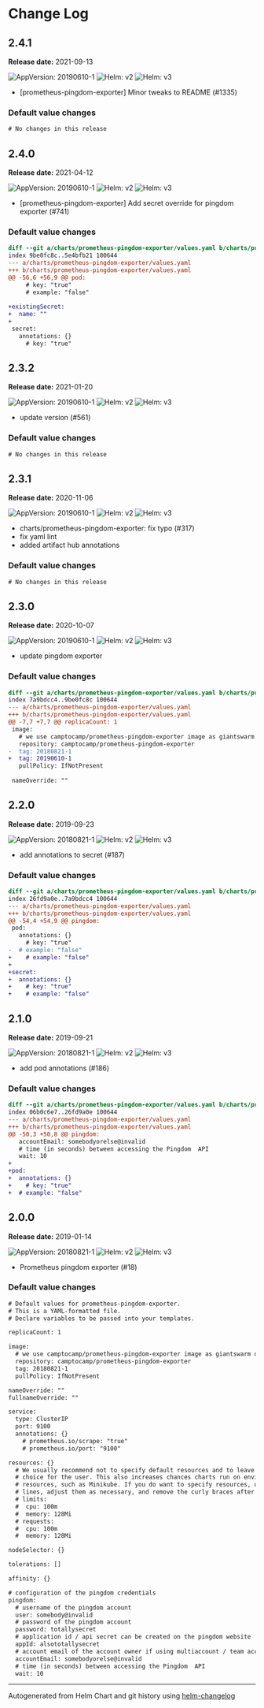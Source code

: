 # Change Log

## 2.4.1

**Release date:** 2021-09-13

![AppVersion: 20190610-1](https://img.shields.io/static/v1?label=AppVersion&message=20190610-1&color=success)
![Helm: v2](https://img.shields.io/static/v1?label=Helm&message=v2&color=inactive&logo=helm)
![Helm: v3](https://img.shields.io/static/v1?label=Helm&message=v3&color=informational&logo=helm)

* [prometheus-pingdom-exporter] Minor tweaks to README (#1335)

### Default value changes

```diff
# No changes in this release
```

## 2.4.0

**Release date:** 2021-04-12

![AppVersion: 20190610-1](https://img.shields.io/static/v1?label=AppVersion&message=20190610-1&color=success)
![Helm: v2](https://img.shields.io/static/v1?label=Helm&message=v2&color=inactive&logo=helm)
![Helm: v3](https://img.shields.io/static/v1?label=Helm&message=v3&color=informational&logo=helm)

* [prometheus-pingdom-exporter] Add secret override for pingdom exporter (#741)

### Default value changes

```diff
diff --git a/charts/prometheus-pingdom-exporter/values.yaml b/charts/prometheus-pingdom-exporter/values.yaml
index 9be0fc8c..5e4bfb21 100644
--- a/charts/prometheus-pingdom-exporter/values.yaml
+++ b/charts/prometheus-pingdom-exporter/values.yaml
@@ -56,6 +56,9 @@ pod:
     # key: "true"
     # example: "false"
 
+existingSecret:
+  name: ""
+
 secret:
   annotations: {}
     # key: "true"

```

## 2.3.2

**Release date:** 2021-01-20

![AppVersion: 20190610-1](https://img.shields.io/static/v1?label=AppVersion&message=20190610-1&color=success)
![Helm: v2](https://img.shields.io/static/v1?label=Helm&message=v2&color=inactive&logo=helm)
![Helm: v3](https://img.shields.io/static/v1?label=Helm&message=v3&color=informational&logo=helm)

* update version (#561)

### Default value changes

```diff
# No changes in this release
```

## 2.3.1

**Release date:** 2020-11-06

![AppVersion: 20190610-1](https://img.shields.io/static/v1?label=AppVersion&message=20190610-1&color=success)
![Helm: v2](https://img.shields.io/static/v1?label=Helm&message=v2&color=inactive&logo=helm)
![Helm: v3](https://img.shields.io/static/v1?label=Helm&message=v3&color=informational&logo=helm)

* charts/prometheus-pingdom-exporter: fix typo (#317)
* fix yaml lint
* added artifact hub annotations

### Default value changes

```diff
# No changes in this release
```

## 2.3.0

**Release date:** 2020-10-07

![AppVersion: 20190610-1](https://img.shields.io/static/v1?label=AppVersion&message=20190610-1&color=success)
![Helm: v2](https://img.shields.io/static/v1?label=Helm&message=v2&color=inactive&logo=helm)
![Helm: v3](https://img.shields.io/static/v1?label=Helm&message=v3&color=informational&logo=helm)

* update pingdom exporter

### Default value changes

```diff
diff --git a/charts/prometheus-pingdom-exporter/values.yaml b/charts/prometheus-pingdom-exporter/values.yaml
index 7a9bdcc4..9be0fc8c 100644
--- a/charts/prometheus-pingdom-exporter/values.yaml
+++ b/charts/prometheus-pingdom-exporter/values.yaml
@@ -7,7 +7,7 @@ replicaCount: 1
 image:
   # we use camptocamp/prometheus-pingdom-exporter image as giantswarm did not publish recent versions after 0.1.1
   repository: camptocamp/prometheus-pingdom-exporter
-  tag: 20180821-1
+  tag: 20190610-1
   pullPolicy: IfNotPresent
 
 nameOverride: ""

```

## 2.2.0

**Release date:** 2019-09-23

![AppVersion: 20180821-1](https://img.shields.io/static/v1?label=AppVersion&message=20180821-1&color=success)
![Helm: v2](https://img.shields.io/static/v1?label=Helm&message=v2&color=inactive&logo=helm)
![Helm: v3](https://img.shields.io/static/v1?label=Helm&message=v3&color=informational&logo=helm)

* add annotations to secret (#187)

### Default value changes

```diff
diff --git a/charts/prometheus-pingdom-exporter/values.yaml b/charts/prometheus-pingdom-exporter/values.yaml
index 26fd9a0e..7a9bdcc4 100644
--- a/charts/prometheus-pingdom-exporter/values.yaml
+++ b/charts/prometheus-pingdom-exporter/values.yaml
@@ -54,4 +54,9 @@ pingdom:
 pod:
   annotations: {}
     # key: "true"
-  # example: "false"
+    # example: "false"
+
+secret:
+  annotations: {}
+    # key: "true"
+    # example: "false"

```

## 2.1.0

**Release date:** 2019-09-21

![AppVersion: 20180821-1](https://img.shields.io/static/v1?label=AppVersion&message=20180821-1&color=success)
![Helm: v2](https://img.shields.io/static/v1?label=Helm&message=v2&color=inactive&logo=helm)
![Helm: v3](https://img.shields.io/static/v1?label=Helm&message=v3&color=informational&logo=helm)

* add pod annotations (#186)

### Default value changes

```diff
diff --git a/charts/prometheus-pingdom-exporter/values.yaml b/charts/prometheus-pingdom-exporter/values.yaml
index 06b0c6e7..26fd9a0e 100644
--- a/charts/prometheus-pingdom-exporter/values.yaml
+++ b/charts/prometheus-pingdom-exporter/values.yaml
@@ -50,3 +50,8 @@ pingdom:
   accountEmail: somebodyorelse@invalid
   # time (in seconds) between accessing the Pingdom  API
   wait: 10
+
+pod:
+  annotations: {}
+    # key: "true"
+  # example: "false"

```

## 2.0.0

**Release date:** 2019-01-14

![AppVersion: 20180821-1](https://img.shields.io/static/v1?label=AppVersion&message=20180821-1&color=success)
![Helm: v2](https://img.shields.io/static/v1?label=Helm&message=v2&color=inactive&logo=helm)
![Helm: v3](https://img.shields.io/static/v1?label=Helm&message=v3&color=informational&logo=helm)

* Prometheus pingdom exporter (#18)

### Default value changes

```diff
# Default values for prometheus-pingdom-exporter.
# This is a YAML-formatted file.
# Declare variables to be passed into your templates.

replicaCount: 1

image:
  # we use camptocamp/prometheus-pingdom-exporter image as giantswarm did not publish recent versions after 0.1.1
  repository: camptocamp/prometheus-pingdom-exporter
  tag: 20180821-1
  pullPolicy: IfNotPresent

nameOverride: ""
fullnameOverride: ""

service:
  type: ClusterIP
  port: 9100
  annotations: {}
    # prometheus.io/scrape: "true"
    # prometheus.io/port: "9100"

resources: {}
  # We usually recommend not to specify default resources and to leave this as a conscious
  # choice for the user. This also increases chances charts run on environments with little
  # resources, such as Minikube. If you do want to specify resources, uncomment the following
  # lines, adjust them as necessary, and remove the curly braces after 'resources:'.
  # limits:
  #  cpu: 100m
  #  memory: 128Mi
  # requests:
  #  cpu: 100m
  #  memory: 128Mi

nodeSelector: {}

tolerations: []

affinity: {}

# configuration of the pingdom credentials
pingdom:
  # username of the pingdom account
  user: somebody@invalid
  # password of the pingdom account
  password: totallysecret
  # application id / api secret can be created on the pingdom website
  appId: alsototallysecret
  # account email of the account owner if using multiaccount / team accounts
  accountEmail: somebodyorelse@invalid
  # time (in seconds) between accessing the Pingdom  API
  wait: 10

```

---
Autogenerated from Helm Chart and git history using [helm-changelog](https://github.com/mogensen/helm-changelog)
